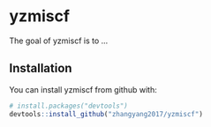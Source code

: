 
<!-- README.md is generated from README.Rmd. Please edit that file -->
yzmiscf
=======

The goal of yzmiscf is to ...

Installation
------------

You can install yzmiscf from github with:

``` r
# install.packages("devtools")
devtools::install_github("zhangyang2017/yzmiscf")
```
